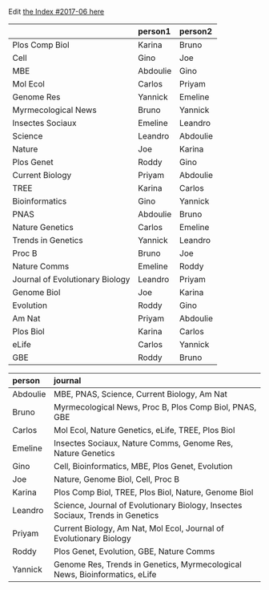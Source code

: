 Edit [the Index #2017-06 here](https://docs.google.com/document/d/12V4pzM1wgyFhJmAIR-VhJr2BVvWV8s80vrBIwu7XIF0/edit?usp=sharing)

|                                |person1  |person2  |
|:-------------------------------|:--------|:--------|
|Plos Comp Biol                  |Karina   |Bruno    |
|Cell                            |Gino     |Joe      |
|MBE                             |Abdoulie |Gino     |
|Mol Ecol                        |Carlos   |Priyam   |
|Genome Res                      |Yannick  |Emeline  |
|Myrmecological News             |Bruno    |Yannick  |
|Insectes Sociaux                |Emeline  |Leandro  |
|Science                         |Leandro  |Abdoulie |
|Nature                          |Joe      |Karina   |
|Plos Genet                      |Roddy    |Gino     |
|Current Biology                 |Priyam   |Abdoulie |
|TREE                            |Karina   |Carlos   |
|Bioinformatics                  |Gino     |Yannick  |
|PNAS                            |Abdoulie |Bruno    |
|Nature Genetics                 |Carlos   |Emeline  |
|Trends in Genetics              |Yannick  |Leandro  |
|Proc B                          |Bruno    |Joe      |
|Nature Comms                    |Emeline  |Roddy    |
|Journal of Evolutionary Biology |Leandro  |Priyam   |
|Genome Biol                     |Joe      |Karina   |
|Evolution                       |Roddy    |Gino     |
|Am Nat                          |Priyam   |Abdoulie |
|Plos Biol                       |Karina   |Carlos   |
|eLife                           |Carlos   |Yannick  |
|GBE                             |Roddy    |Bruno    |




|person   |journal                                                                        |
|:--------|:------------------------------------------------------------------------------|
|Abdoulie |MBE, PNAS, Science, Current Biology, Am Nat                                    |
|Bruno    |Myrmecological News, Proc B, Plos Comp Biol, PNAS, GBE                         |
|Carlos   |Mol Ecol, Nature Genetics, eLife, TREE, Plos Biol                              |
|Emeline  |Insectes Sociaux, Nature Comms, Genome Res, Nature Genetics                    |
|Gino     |Cell, Bioinformatics, MBE, Plos Genet, Evolution                               |
|Joe      |Nature, Genome Biol, Cell, Proc B                                              |
|Karina   |Plos Comp Biol, TREE, Plos Biol, Nature, Genome Biol                           |
|Leandro  |Science, Journal of Evolutionary Biology, Insectes Sociaux, Trends in Genetics |
|Priyam   |Current Biology, Am Nat, Mol Ecol, Journal of Evolutionary Biology             |
|Roddy    |Plos Genet, Evolution, GBE, Nature Comms                                       |
|Yannick  |Genome Res, Trends in Genetics, Myrmecological News, Bioinformatics, eLife     |
